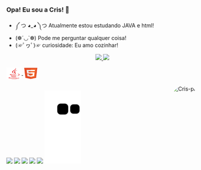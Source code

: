 

### Opa! Eu sou a Cris! 🌹

- ༼ つ ◕_◕ ༽つ Atualmente estou estudando JAVA e html!
- (❁´◡`❁) Pode me perguntar qualquer coisa!
- (☞ﾟヮﾟ)☞ curiosidade: Eu amo cozinhar!

<div align="center">
  <a href="https://github.com/CrisRezz">
  <img height="150em" src="https://github-readme-stats.vercel.app/api?username=crisrezz&show_icons=true&theme=tokyonight&include_all_commits=true&count_private=true"/>
  <img height="150em" src="https://github-readme-stats.vercel.app/api/top-langs/?username=crisrezz&layout=compact&langs_count=7&theme=tokyonight"/>
</div>
<div style="display: inline_block"><br>
 <img align="center" alt="Cris-ja" height="30" width="40" src="https://raw.githubusercontent.com/devicons/devicon/master/icons/java/java-plain.svg">
 <img align="center" alt="Cris-HTML" height="30" width="40" src="https://raw.githubusercontent.com/devicons/devicon/master/icons/html5/html5-original.svg">
<div style="display: inline_block"><br>
  <img align="right" alt="Cris-pic" height="160" style="border-radius:50px;" src="https://user-images.githubusercontent.com/111918339/207887381-9f323838-0727-4ff5-8b33-1b39c9067535.gif">

  <a href="https://www.youtube.com/channel/UCJbkdFW9w6La1XrddJB66cQ" target="_blank"><img src="https://img.shields.io/badge/YouTube-FF0000?style=for-the-badge&logo=youtube&logoColor=white" target="_blank"></a>
  <a href="https://www.instagram.com/cris.rezz/" target="_blank"><img src="https://img.shields.io/badge/-Instagram-%23E4405F?style=for-the-badge&logo=instagram&logoColor=white" target="_blank"></a>
 <a href="https://https://discord.gg/z33CKXqD" target="_blank"><img src="https://img.shields.io/badge/Discord-7289DA?style=for-the-badge&logo=discord&logoColor=white" target="_blank"></a> 
  <a href = "mailto:ecmoonlight6@gmail.com"><img src="https://img.shields.io/badge/-Gmail-%23333?style=for-the-badge&logo=gmail&logoColor=white" target="_blank"></a>
  <a href="https://www.linkedin.com/in/ester-cristine-716480244/" target="_blank"><img src="https://img.shields.io/badge/-LinkedIn-%230077B5?style=for-the-badge&logo=linkedin&logoColor=white" target="_blank"></a> 
  ![Snake animation](https://github.com/crisrezz/crisrezz/blob/output/github-contribution-grid-snake.svg) 
  

</div>
